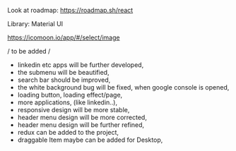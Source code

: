 Look at roadmap: https://roadmap.sh/react

Library: Material UI

https://icomoon.io/app/#/select/image


/ to be added  /

- linkedin etc apps will be further developed,
- the submenu will be beautified,
- search bar should be improved,
- the white background bug will be fixed, when google console is opened,
- loading button, loading effect/page,
- more applications, (like linkedin..),
- responsive design will be more stable,
- header menu design will be more corrected,
- header menu design will be further refined,
- redux can be added to the project,
- draggable Item maybe can be added for Desktop,
